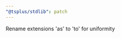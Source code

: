 ```yaml
---
"@tsplus/stdlib": patch
---
```


Rename extensions 'as<OtherType>' to 'to<OtherType>' for uniformity
